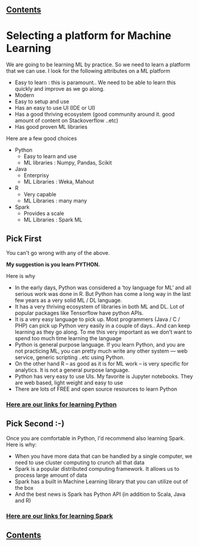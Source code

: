 <link rel='stylesheet' href='assets/css/main.css'/>


## [Contents](summary.md)

# Selecting a platform for Machine Learning

We are going to be learning ML by practice.  So we need to learn a platform that we can use. I look for the following attributes on a ML platform
- Easy to learn : this is paramount.. We need to be able to learn this quickly and improve as we go along.
- Modern
- Easy to setup and use
- Has an easy to use UI (IDE or UI)
- Has a good thriving ecosystem (good community around it.  good amount of content on Stackoverflow ..etc)
- Has good proven ML libraries

Here are a few good choices
* Python
    - Easy to learn and use
    - ML libraries : Numpy, Pandas, Scikit
* Java
    - Enterprisy
    - ML Libraries : Weka, Mahout
* R
    - Very capable
    - ML Libraries : many many
* Spark
    - Provides a scale
    - ML Libraries : Spark ML

## Pick First
You can't go wrong with any of the above.  

**My suggestion is you learn PYTHON.**

Here is why

- In the early days, Python was considered a ‘toy language for ML’ and all serious work was done in R.  But Python has come a long way in the last few years as a very solid ML / DL language.
- It has a very thriving ecosystem of libraries in both ML and DL.  Lot of popular packages like Tensorflow have python APIs.
- It is a very easy language to pick up.  Most programmers (Java / C / PHP) can pick up Python very easily in a couple of days.. And can keep learning as they go along.   To me this very important as we don’t want to spend too much time learning the language
- Python is  general purpose language.  If you learn Python, and you are not practicing ML, you can pretty much write any other system — web service, generic scripting ..etc using Python.
- On the other hand R – as good as it is for ML work – is very specific for analytics.  It is not a general purpose language.
- Python has very easy to use UIs.  My favorite is Jupyter notebooks. They are web based, light weight and easy to use
- There are lots of FREE and open source resources to learn Python

### [Here are our links for learning Python](learn-python.md)

## Pick Second :-)
Once you are comfortable in Python, I'd recommend also learning Spark.  Here is why:
- When you have more data that can be handled by a single computer, we need to use cluster computing to crunch all that data
- Spark is a popular distributed computing framework.  It allows us to process large amount of data
- Spark has a built in Machine Learning library that you can utilize out of the box
- And the best news is Spark has Python API (in addition to Scala, Java and R)

### [Here are our links for learning Spark](learn-spark.md)

## [Contents](summary.md)
